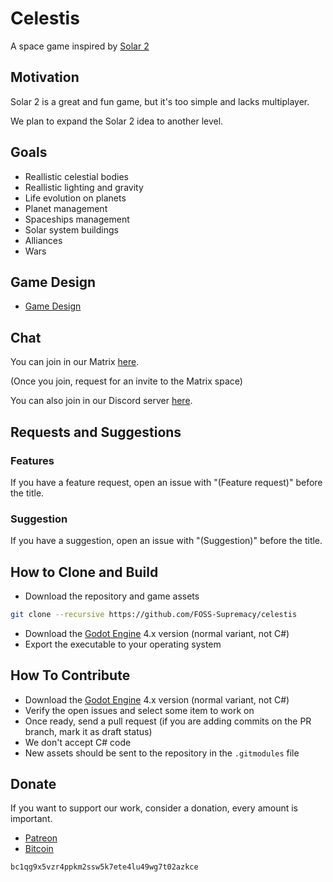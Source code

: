 # Celestis

A space game inspired by [Solar 2](https://store.steampowered.com/app/97000/Solar_2/)

## Motivation

Solar 2 is a great and fun game, but it's too simple and lacks multiplayer.

We plan to expand the Solar 2 idea to another level.

## Goals

- Reallistic celestial bodies
- Reallistic lighting and gravity
- Life evolution on planets
- Planet management
- Spaceships management
- Solar system buildings
- Alliances
- Wars

## Game Design

- [Game Design](gdd.md)

## Chat

You can join in our Matrix [here](https://matrix.to/#/#foss-supremacy-join:matrix.org).

(Once you join, request for an invite to the Matrix space)

You can also join in our Discord server [here](https://discord.gg/d9ca4U64H4).

## Requests and Suggestions

### Features

If you have a feature request, open an issue with "(Feature request)" before the title.

### Suggestion

If you have a suggestion, open an issue with "(Suggestion)" before the title.

## How to Clone and Build

- Download the repository and game assets

```sh
git clone --recursive https://github.com/FOSS-Supremacy/celestis
```

- Download the [Godot Engine](https://godotengine.org/) 4.x version (normal variant, not C#)
- Export the executable to your operating system

## How To Contribute

- Download the [Godot Engine](https://godotengine.org/) 4.x version (normal variant, not C#)
- Verify the open issues and select some item to work on
- Once ready, send a pull request (if you are adding commits on the PR branch, mark it as draft status)
- We don't accept C# code
- New assets should be sent to the repository in the `.gitmodules` file

## Donate

If you want to support our work, consider a donation, every amount is important.

- [Patreon](https://www.patreon.com/foss_supremacy)
- [Bitcoin](https://bitcoin.org)

```
bc1qg9x5vzr4ppkm2ssw5k7ete4lu49wg7t02azkce
```
